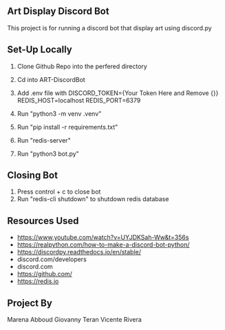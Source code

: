 Art Display Discord Bot
------------------------
This project is for running a discord bot that display art using discord.py

Set-Up Locally
---------------
1. Clone Github Repo into the perfered directory
2. Cd into ART-DiscordBot
3. Add .env file with
DISCORD_TOKEN={Your Token Here and Remove {}}
REDIS_HOST=localhost
REDIS_PORT=6379

6. Run "python3 -m venv .venv"
7. Run "pip install -r requirements.txt"
8. Run "redis-server"
9. Run "python3 bot.py"

Closing Bot
-------------
1. Press control + c to close bot
2. Run "redis-cli shutdown" to shutdown redis database

Resources Used
-----------
* https://www.youtube.com/watch?v=UYJDKSah-Ww&t=356s
* https://realpython.com/how-to-make-a-discord-bot-python/
* https://discordpy.readthedocs.io/en/stable/
* discord.com/developers
* discord.com
* https://github.com/
* https://redis.io

Project By
------------
Marena Abboud
Giovanny Teran
Vicente Rivera
